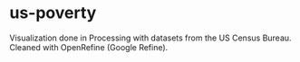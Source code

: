 us-poverty
==============

Visualization done in Processing with datasets from the US Census Bureau. Cleaned with OpenRefine (Google Refine).
